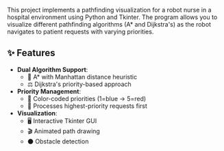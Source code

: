 This project implements a pathfinding visualization for a robot nurse in a hospital environment using Python and Tkinter. The program allows you to visualize different pathfinding algorithms (A* and Dijkstra's) as the robot navigates to patient requests with varying priorities.

## ✨ Features
- **Dual Algorithm Support**:
  - 🚀 A* with Manhattan distance heuristic
  - ⚖️ Dijkstra's priority-based approach
- **Priority Management**:
  - 🎨 Color-coded priorities (1=blue → 5=red)
  - 🔢 Processes highest-priority requests first
- **Visualization**:
  - 🖥️ Interactive Tkinter GUI
  - 🎬 Animated path drawing
  - ⚫ Obstacle detection
